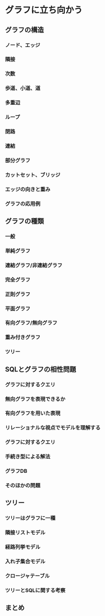 # グラフに立ち向かう

## グラフの構造
### ノード、エッジ
### 隣接
### 次数
### 歩道、小道、道
### 多重辺
### ループ
### 閉路
### 連結
### 部分グラフ
### カットセット、ブリッジ
### エッジの向きと重み
### グラフの応用例
## グラフの種類
### 一般
### 単純グラフ
### 連結グラフ/非連結グラフ
### 完全グラフ
### 正則グラフ
### 平面グラフ
### 有向グラフ/無向グラフ
### 重み付きグラフ
### ツリー
## SQLとグラフの相性問題
### グラフに対するクエリ
### 無向グラフを表現できるか
### 有向グラフを用いた表現
### リレーショナルな視点でモデルを理解する
### グラフに対するクエリ
### 手続き型による解法
### グラフDB
### そのほかの問題
## ツリー
### ツリーはグラフに一種
### 隣接リストモデル
### 経路列挙モデル
### 入れ子集合モデル
### クロージャテーブル
### ツリーとSQLに関する考察
## まとめ

